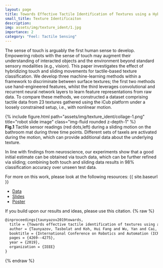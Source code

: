 ```yaml
---
layout: page
title: Towards Effective Tactile Identification of Textures using a Hybrid Touch Approach
small_title: Texture Identificaiton
description: 
img: assets/img/texture_ident/1.jpg
importance: 2
category: "Feel: Tactile Sensing"
---
```


The sense of touch is arguably the first human sense to develop. Empowering robots with the sense of touch may augment their understanding of interacted objects and the environment beyond standard sensory modalities (e.g., vision). This paper investigates the effect of hybridizing touch and sliding movements for tactile-based texture classification. We develop three machine-learning methods within a framework to discriminate between surface textures; the first two methods use hand-engineered features, whilst the third leverages convolutional and recurrent neural network layers to learn feature representations from raw data. To compare these methods, we constructed a dataset comprising tactile data from 23 textures gathered using the iCub platform under a loosely constrained setup, i.e., with nonlinear motion. 

<div class="row justify-content-sm-center">
    <div class="col-sm mt-3 mt-md-0">
        {% include figure.html path="assets/img/texture_ident/collage-1.png" title="robot slide image" class="img-fluid rounded z-depth-1" %}
    </div>
</div>
<div class="caption">
    <strong>Fig.1</strong> Tactile sensor readings (red dots,left) during a sliding motion on the bathroom mat during three time points. Different sets of taxels are activated during the motion, which can provide additional data about the underlying texture.
</div>

In line with findings from neuroscience, our experiments show that a good initial estimate can be obtained via touch data, which can be further refined via sliding; combining both touch and sliding data results in 98% classification accuracy over unseen test data. 

For more on this work, please look at the following resources: {{ site.baseurl }}

<ul>
<li><a href="https://github.com/clear-nus/TactileLearning" target="_blank">Data</a></li>
<li><a href="{{ page.baseurl }}/assets/pdf/presentation_ICRA2019.pdf" target="_blank">Slides</a></li>
<li><a href="{{ page.baseurl }}/assets/pdf/poster_ICRA2019.pdf" target="_blank">Poster</a></li>
</ul>

If you build upon our results and ideas, please use this citation.
{% raw %}
```html
@inproceedings{taunyazov2019towards,
  title = {Towards effective tactile identification of textures using a hybrid touch approach},
  author = {Taunyazov, Tasbolat and Koh, Hui Fang and Wu, Yan and Cai, Caixia and Soh, Harold},
  booktitle = {International Conference on Robotics and Automation (ICRA)},
  pages = {4269--4275},
  year = {2019},
  organization = {IEEE}
}


```
{% endraw %}
